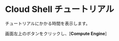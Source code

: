 # Cloud Shell チュートリアル
チュートリアルにかかる時間を表示します。
<walkthrough-tutorial-duration duration="15"></walkthrough-tutorial-duration>  

画面左上のボタンをクリックし、[**Compute Engine**]
<walkthrough-menu-navigation sectionid="KUBERNETES_SECTION"></walkthrough-menu-navigation>

